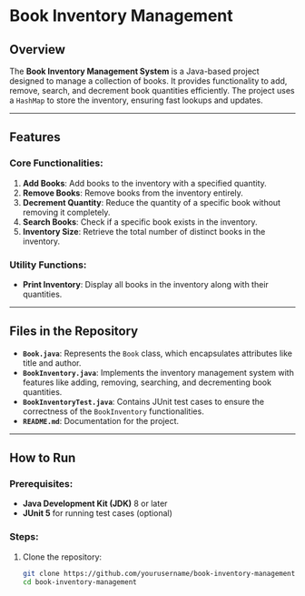 # Book Inventory Management

## Overview
The **Book Inventory Management System** is a Java-based project designed to manage a collection of books. It provides functionality to add, remove, search, and decrement book quantities efficiently. The project uses a `HashMap` to store the inventory, ensuring fast lookups and updates.

---

## Features

### Core Functionalities:
1. **Add Books**: Add books to the inventory with a specified quantity.
2. **Remove Books**: Remove books from the inventory entirely.
3. **Decrement Quantity**: Reduce the quantity of a specific book without removing it completely.
4. **Search Books**: Check if a specific book exists in the inventory.
5. **Inventory Size**: Retrieve the total number of distinct books in the inventory.

### Utility Functions:
- **Print Inventory**: Display all books in the inventory along with their quantities.

---

## Files in the Repository
- **`Book.java`**: Represents the `Book` class, which encapsulates attributes like title and author.
- **`BookInventory.java`**: Implements the inventory management system with features like adding, removing, searching, and decrementing book quantities.
- **`BookInventoryTest.java`**: Contains JUnit test cases to ensure the correctness of the `BookInventory` functionalities.
- **`README.md`**: Documentation for the project.

---

## How to Run

### Prerequisites:
- **Java Development Kit (JDK)** 8 or later
- **JUnit 5** for running test cases (optional)

### Steps:
1. Clone the repository:
   ```bash
   git clone https://github.com/yourusername/book-inventory-management.git
   cd book-inventory-management
